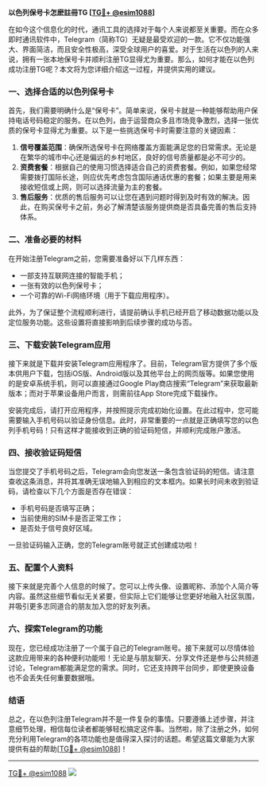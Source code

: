 **以色列保号卡怎麽註冊TG [[TG💪+ @esim1088](https://t.me/s/esim1088)]**

在如今这个信息化的时代，通讯工具的选择对于每个人来说都至关重要。而在众多即时通讯软件中，Telegram（简称TG）无疑是最受欢迎的一款。它不仅功能强大、界面简洁，而且安全性极高，深受全球用户的喜爱。对于生活在以色列的人来说，拥有一张本地保号卡并顺利注册TG显得尤为重要。那么，如何才能在以色列成功注册TG呢？本文将为您详细介绍这一过程，并提供实用的建议。

### 一、选择合适的以色列保号卡

首先，我们需要明确什么是“保号卡”。简单来说，保号卡就是一种能够帮助用户保持电话号码稳定的服务。在以色列，由于运营商众多且市场竞争激烈，选择一张优质的保号卡显得尤为重要。以下是一些挑选保号卡时需要注意的关键因素：

1. **信号覆盖范围**：确保所选保号卡在网络覆盖方面能满足您的日常需求。无论是在繁华的城市中心还是偏远的乡村地区，良好的信号质量都是必不可少的。
2. **资费套餐**：根据自己的使用习惯选择适合自己的资费套餐。例如，如果您经常需要拨打国际长途，则应优先考虑包含国际通话优惠的套餐；如果主要是用来接收短信或上网，则可以选择流量为主的套餐。
3. **售后服务**：优质的售后服务可以让您在遇到问题时得到及时有效的解决。因此，在购买保号卡之前，务必了解清楚该服务提供商是否具备完善的售后支持体系。

### 二、准备必要的材料

在开始注册Telegram之前，您需要准备好以下几样东西：
- 一部支持互联网连接的智能手机；
- 一张有效的以色列保号卡；
- 一个可靠的Wi-Fi网络环境（用于下载应用程序）。

此外，为了保证整个流程顺利进行，请提前确认手机已经开启了移动数据功能以及定位服务功能。这些设置将直接影响到后续步骤的成功与否。

### 三、下载安装Telegram应用

接下来就是下载并安装Telegram应用程序了。目前，Telegram官方提供了多个版本供用户下载，包括iOS版、Android版以及其他平台上的网页版等。如果您使用的是安卓系统手机，则可以直接通过Google Play商店搜索“Telegram”来获取最新版本；而对于苹果设备用户而言，则需前往App Store完成下载操作。

安装完成后，请打开应用程序，并按照提示完成初始化设置。在此过程中，您可能需要输入手机号码以验证身份信息。此时，非常重要的一点就是正确填写您的以色列手机号码！只有这样才能接收到正确的验证码短信，并顺利完成账户激活。

### 四、接收验证码短信

当您提交了手机号码之后，Telegram会向您发送一条包含验证码的短信。请注意查收这条消息，并将其准确无误地输入到相应的文本框内。如果长时间未收到验证码，请检查以下几个方面是否存在错误：
- 手机号码是否填写正确；
- 当前使用的SIM卡是否正常工作；
- 是否处于信号良好区域。

一旦验证码输入正确，您的Telegram账号就正式创建成功啦！

### 五、配置个人资料

接下来就是完善个人信息的时候了。您可以上传头像、设置昵称、添加个人简介等内容。虽然这些细节看似无关紧要，但实际上它们能够让您更好地融入社区氛围，并吸引更多志同道合的朋友加入您的好友列表。

### 六、探索Telegram的功能

现在，您已经成功注册了一个属于自己的Telegram账号。接下来就可以尽情体验这款应用带来的各种便利功能啦！无论是与朋友聊天、分享文件还是参与公共频道讨论，Telegram都能满足您的需求。同时，它还支持跨平台同步，即使更换设备也不会丢失任何重要数据哦。

### 结语

总之，在以色列注册Telegram并不是一件复杂的事情。只要遵循上述步骤，并注意细节处理，相信每位读者都能够轻松搞定这件事。当然啦，除了注册之外，如何充分利用Telegram的各项功能也是值得深入探讨的话题。希望这篇文章能为大家提供有益的帮助[[TG💪+ @esim1088](https://t.me/s/esim1088)]！

---

[TG💪+ @esim1088](https://t.me/s/esim1088) ![](https://i.postimg.cc/4NQfJmqS/Snipaste-2025-05-13-00-14-12.png)